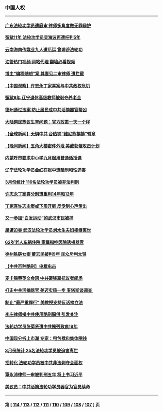 ### 中国人权
---
#### [广东法轮功学员遭庭审 律师多角度做无罪辩护](../../pages/ncid278/n13971356.md?04132045) 
#### [冤狱11年 法轮功学员吴海波再遭枉判5年](../../pages/ncid278/n13966760.md?04132045) 
#### [云南海南传媒业九人遭厄运 曾诽谤法轮功](../../pages/ncid278/n13965138.md?04132045) 
#### [油管热门视频 网站代理 翻墙必看视频](http://138.2.39.72:81/youtube.html?epic-marker?04132045)
#### [博主“编程随想”案 其妻见二审律师 遭拦截](../../pages/ncid278/n13971163.md?04132045) 
#### [【中国观察】许志永丁家喜案与中共政权危机](../../pages/ncid278/n13971140.md?04132045) 
#### [冤狱9年 辽宁退休高级教师被剥夺养老金](../../pages/ncid278/n13969844.md?04132045) 
#### [德州通过法案 防止居民成中共活摘器官帮凶](../../pages/ncid278/n13970463.md?04132045) 
#### [大陆网民热议生育问题：官方政策一天一个样](../../pages/ncid278/n13970263.md?04132045) 
#### [【全球新闻】无惧中共 台热销“维尼熊挨揍”臂章](../../pages/ncid278/n13969934.md?04132045) 
#### [【晚间新闻】五角大楼密件外泄 美截获俄攻击计划](../../pages/ncid278/n13970351.md?04132045) 
#### [内蒙呼市要求中小学九月起用普通话授课](../../pages/ncid278/n13970122.md?04132045) 
#### [辽宁法轮功学员金红在狱中遭酷刑和性迫害](../../pages/ncid278/n13969049.md?04132045) 
#### [3月份统计 116名法轮功学员被非法判刑](../../pages/ncid278/n13967624.md?04132045) 
#### [许志永丁家喜分别遭重判14年和12年](../../pages/ncid278/n13969634.md?04132045) 
#### [丁家喜许志永案或下周开庭 反专制心声传出](../../pages/ncid278/n13968216.md?04132045) 
#### [又一参加“白发运动”的武汉市民被捕](../../pages/ncid278/n13967973.md?04132045) 
#### [屡遭迫害 武汉法轮功学员刘水生夫妇相继离世](../../pages/ncid278/n13965806.md?04132045) 
#### [62岁老人车祸住院 家属指控医院诱捐器官](../../pages/ncid278/n13966860.md?04132045) 
#### [徐州铁链女案 董志民被判9年 民众斥判太轻](../../pages/ncid278/n13967091.md?04132045) 
#### [【中共百种酷刑】电棍电击](../../pages/ncid278/n13964477.md?04132045) 
#### [麦卡锡蔡英文会晤 中共砸钱雇抗议者闹场](../../pages/ncid278/n13966665.md?04132045) 
#### [打击中共活摘器官 美迈实质一步 麦塔斯谈调查 ](../../pages/ncid278/n13965753.md?04132045) 
#### [制止“最严重罪行” 美教授支持反活摘立法](../../pages/ncid278/n13965248.md?04132045) 
#### [李庄律师揭中共使用酷刑逼供 引发关注](../../pages/ncid278/n13965359.md?04132045) 
#### [法轮功学员张菊贤遭中共摧残致疯19年](../../pages/ncid278/n13962633.md?04132045) 
#### [中国现分拆上市潮 专家：甩包袱和集体圈钱](../../pages/ncid278/n13964320.md?04132045) 
#### [3月份统计 25名法轮功学员被迫害离世](../../pages/ncid278/n13963851.md?04132045) 
#### [拒转化 法轮功学员被中共非法剥夺会面权](../../pages/ncid278/n13961975.md?04132045) 
#### [覃永沛律师一审被判刑五年 将上书习近平](../../pages/ncid278/n13962335.md?04132045) 
#### [美议员：中共活摘法轮功学员器官为官员续命](../../pages/ncid278/n13961550.md?04132045) 

---
#### 第 [ [114](./114.md?04132045) / [113](./113.md?04132045) / [112](./112.md?04132045) / [111](./111.md?04132045) / [110](./110.md?04132045) / [109](./109.md?04132045) / [108](./108.md?04132045) / [107](./107.md?04132045) ] 页
